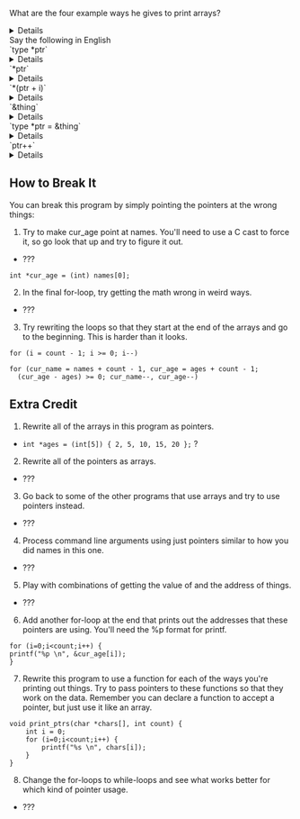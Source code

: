 
What are the four example ways he gives to print arrays?
<details>

1) regular index eg ` names[i] `
2) `*(cur_name + i)`
3) create a pointer and increment it same as 1, eg ` cur_name[i] ` (cur name is a pointer?)
4) he says this is bad:
```
for (cur_name = names, cur_age = ages; (cur_age - ages) < count; cur_name++, cur_age++) {
        printf("%s lived %d years so far.\n", *cur_name, *cur_age);
    }
```

type cast two ints to a double called mean after, after dividing them
<details>
#include <stdio.h>
```
int main() {
int sum = 17, count = 5;
double mean;
mean = (double) sum / count;
printf("mean: %f", mean);
return 0;   
}
```
</details>

</details>
Say the following in English
<br>
`type *ptr`
<details>
a pointer of type named ptr
</details>
`*ptr`
<details>
the value of w/e ptr is pointed at
</details>
`*(ptr + i)`
<details>
the value of whatever ptr is pointed at plus i
</details>
`&thing`
<details>
the address of thing
</details>
`type *ptr = &thing`
<details>
A pointer of type named ptr set to the address of thing
</details>
`ptr++`
<details>
`Increment where ptr points`
</details>


## How to Break It

You can break this program by simply pointing the pointers at the wrong things:

1) Try to make cur_age point at names. You'll need to use a C cast to force it, so go look that up and try to figure it out.

* ???

```
int *cur_age = (int) names[0];
```

2) In the final for-loop, try getting the math wrong in weird ways.

* ???

3) Try rewriting the loops so that they start at the end of the arrays and go to the beginning. This is harder than it looks.

```
for (i = count - 1; i >= 0; i--)

for (cur_name = names + count - 1, cur_age = ages + count - 1;
  (cur_age - ages) >= 0; cur_name--, cur_age--)
```

## Extra Credit
1) Rewrite all of the arrays in this program as pointers.

* `int *ages = (int[5]) { 2, 5, 10, 15, 20 };` ?

2) Rewrite all of the pointers as arrays.

* ???

3) Go back to some of the other programs that use arrays and try to use pointers instead.

* ???

4) Process command line arguments using just pointers similar to how you did names in this one.

* ???

5) Play with combinations of getting the value of and the address of things.

* ???

6) Add another for-loop at the end that prints out the addresses that these pointers are using. You'll need the %p format for printf.
```
for (i=0;i<count;i++) {
printf("%p \n", &cur_age[i]);
}
```

7) Rewrite this program to use a function for each of the ways you're printing out things. Try to pass pointers to these functions so that they work on the data. Remember you can declare a function to accept a pointer, but just use it like an array.

```
void print_ptrs(char *chars[], int count) {
    int i = 0;
    for (i=0;i<count;i++) {
        printf("%s \n", chars[i]);
    }
}
```

8) Change the for-loops to while-loops and see what works better for which kind of pointer usage.

* ???
